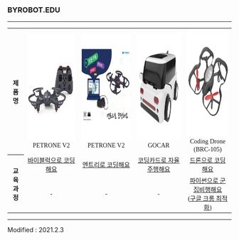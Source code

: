 ### BYROBOT.EDU

---

<div align="center">
        <table>
        <tr>
            <th><div align="center"><font face="맑은고딕">제품명</font></div></th>
            <td>
                <div align="center">
                    <img src="/assets/images/products/petrone_v2_and_controller.jpg" alt="petrone_v2_and_controller" height="240" width="240"><br>
                    <font face="맑은고딕">PETRONE V2</font>
                </div>
            </td>
            <td>
                <div align="center">
                    <img src="/assets/images/products/entry_mian.jpg" height="240" width="240"><br>
                    <font face="맑은고딕">PETRONE V2</font>
                </div>
            </td>
            <td>
                <div align="center">
                    <img src="/assets/images/products/gocar.png" height="240" width="240"><br>
                    <font face="맑은고딕">GOCAR</font>
                </div>
            </td>
            <td>
                <div align="center">
                    <img src="/assets/images/products/Coding Drone.png" height="240" width="240"><br>
                    <font face="맑은고딕">Coding Drone<br>(BRC-105)</font>
                </div>
            </td>
        </tr>
        <tr>
            <th rowspan="2"><div align="center"><font face="맑은고딕">교육과정</font></div></th>
            <td>
                <div align="center"><a href="/software/byblocks/"><font face="맑은고딕">바이블럭으로 코딩해요</font></a></div>
            </td>
            <td>
                <div align="center"><a href="/software/entry/"><font face="맑은고딕">엔트리로 코딩해요</font></a></div>
            </td>
            <td>
                <div align="center"><a href="/software/gocar/"><font face="맑은고딕">코딩카드로 자율주행해요</font></a></div>
            </td>
            <td>
                <div align="center"><a href="/software/codingdrone/"><font face="맑은고딕">드론으로 코딩해요</font></a></div>
            </td>
        </tr>
        <tr>
            <td>
                <div align="center"><font face="맑은고딕">-</font></a></div>
            </td>
            <td>
                <div align="center"><font face="맑은고딕">-</font></a></div>
            </td>
            <td>
                <div align="center"><font face="맑은고딕">-</font></a></div>
            </td>
            <td>
                <div align="center"><a href="https://www.notion.so/BRC-105-x-29def46a4a814c089dc09bebfe49db3c" target="_blank"><font face="맑은고딕">파이썬으로 군집비행해요<br>(구글 크롬 최적화)</font></a></div>
            </td>
        </tr>
    </table>
</div>

---

Modified : 2021.2.3